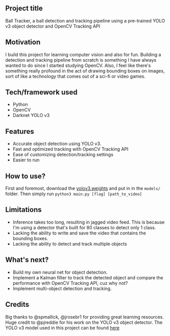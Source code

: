 ## Project title
Ball Tracker, a ball detection and tracking pipeline using a pre-trained YOLO v3 object detector and OpenCV Tracking API

## Motivation
I build this project for learning computer vision and also for fun. Building a detection and tracking pipeline from scratch
is something I have always wanted to do since I started studying OpenCV. Also, I feel like there's something really profound
in the act of drawing bounding boxes on images, sort of like a technology that comes out of a sci-fi or video games.

## Tech/framework used
- Python
- OpenCV
- Darknet YOLO v3

## Features
- Accurate object detection using YOLO v3.
- Fast and optimized tracking with OpenCV Tracking API
- Ease of customizing detection/tracking settings
- Easier to run

## How to use?
First and foremost, download the [yolov3.weights](https://pjreddie.com/media/files/yolov3.weights) and put in in the `models/` folder.
Then simply run `python3 main.py [flag] [path_to_video]`

## Limitations
- Inference takes too long, resulting in jagged video feed. This is because I'm using a detector that's built for 80 classes to detect only 1 class.
- Lacking the ability to write and save the video that contains the bounding boxes. 
- Lacking the ability to detect and track multiple objects

## What's next?
- Build my own neural net for object detection.
- Implement a Kalman filter to track the detected object and compare the performance with OpenCV Tracking API, cuz why not?
- Implement multi-object detection and tracking.

## Credits
Big thanks to @spmallick, @jrosebr1 for providing great learning resources. Huge credit to @pjreddie for his work on the YOLO v3 object detector.
The YOLO v3 model used in this project can be found [here](https://pjreddie.com/darknet/yolo/)
